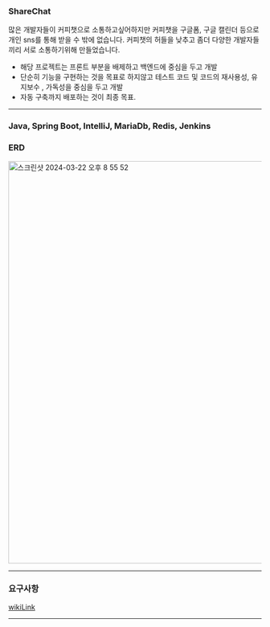 
### ShareChat
많은 개발자들이 커피챗으로 소통하고싶어하지만 커피챗을 구글폼, 구글 캘린더 등으로 개인 sns를 통해 받을 수 밖에 없습니다. 커피챗의 허들을 낮추고 좀더 다양한 개발자들끼리 서로 소통하기위해 만들었습니다.
* 해당 프로젝트는 프론트 부분을 배제하고 백엔드에 중심을 두고 개발
* 단순히 기능을 구현하는 것을 목표로 하지않고 테스트 코드 및 코드의 재사용성, 유지보수 , 가독성을 중심을 두고 개발
* 자동 구축까지 배포하는 것이 최종 목표.
---

### Java, Spring Boot, IntelliJ, MariaDb, Redis, Jenkins 

### ERD
<img width="800" alt="스크린샷 2024-03-22 오후 8 55 52" src="https://github.com/leemanbokgoo/shareChat/assets/123913164/803308e5-9a76-4b7c-b6d2-af7bb75a0900">

---


### 요구사항

[wikiLink](https://ginger-softball-b5b.notion.site/de705f209cce4340809b50f670fab6c9?pvs=4)


---


